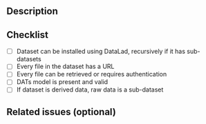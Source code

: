 ## Description
<!--- A clear and concise description of what the dataset is. -->

## Checklist
<!--- Task to do for an approval of the pull request -->
- [ ] Dataset can be installed using DataLad, recursively if it has sub-datasets
- [ ] Every file in the dataset has a URL
- [ ] Every file can be retrieved or requires authentication
- [ ] DATs model is present and valid
- [ ] If dataset is derived data, raw data is a sub-dataset

## Related issues (optional)
<!--- Link to issues that would be solved with this pull request -->
